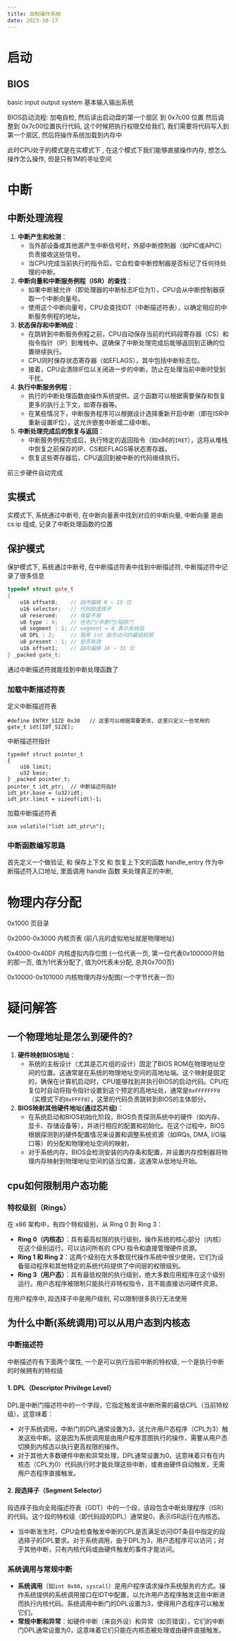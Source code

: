```yaml
---
title: 自制操作系统
date: 2023-10-17
---
```


# 启动

## BIOS

basic input output system  基本输入输出系统

BIOS启动流程:  加电自检,  然后读出启动盘的第一个扇区 到 0x7c00 位置  然后调整到 0x7c00位置执行代码,   这个时候把执行权限交给我们,  我们需要将代码写入到第一个扇区, 然后将操作系统加载到内存中

此时CPU处于的模式是在实模式下 ,  在这个模式下我们能够直接操作内存, 想怎么操作怎么操作,  但是只有1M的寻址空间



# 中断

## 中断处理流程

1. **中断产生和检测**：
   - 当外部设备或其他源产生中断信号时，外部中断控制器（如PIC或APIC）负责接收这些信号。
   - 当CPU完成当前执行的指令后，它会检查中断控制器是否标记了任何待处理的中断。
2. **中断向量和中断服务例程（ISR）的查找**：
   - 如果中断被允许（即处理器的中断标志IF位为1），CPU会从中断控制器获取一个中断向量号。
   - 使用这个中断向量号，CPU会查找IDT（中断描述符表），以确定相应的中断服务例程的地址。
3. **状态保存和中断响应**：
   - 在跳转到中断服务例程之前，CPU自动保存当前的代码段寄存器（CS）和指令指针（IP）到堆栈中。这确保了中断处理完成后能够返回到正确的位置继续执行。
   - CPU同时保存状态寄存器（如EFLAGS），其中包括中断标志位。
   - 接着，CPU会清除IF位以关闭进一步的中断，防止在处理当前中断时受到干扰。
4. **执行中断服务例程**：
   - 执行的中断处理函数由操作系统提供。这个函数可以根据需要保存和恢复更多的执行上下文，如寄存器等。
   - 在某些情况下，中断服务程序可以根据设计选择重新开启中断（即在ISR中重新设置IF位），这允许嵌套中断或二级中断。
5. **中断处理完成后的恢复与返回**：
   - 中断服务例程完成后，执行特定的返回指令（如x86的`IRET`），这将从堆栈中恢复之前保存的IP、CS和EFLAGS等状态寄存器。
   - 恢复这些寄存器后，CPU返回到被中断的代码继续执行。

前三步硬件自动完成

## 实模式

实模式下,  系统通过中断号, 在中断向量表中找到对应的中断向量, 中断向量 是由cs:ip 组成, 记录了中断处理函数的位置

## 保护模式

保护模式下, 系统通过中断号, 在中断描述符表中找到中断描述符,   中断描述符中记录了很多信息

```c++
typedef struct gate_t
{
    u16 offset0;    // 段内偏移 0 ~ 15 位
    u16 selector;   // 代码段选择子
    u8 reserved;    // 保留不用
    u8 type : 4;    // 任务门/中断门/陷阱门
    u8 segment : 1; // segment = 0 表示系统段
    u8 DPL : 2;     // 使用 int 指令访问的最低权限
    u8 present : 1; // 是否有效
    u16 offset1;    // 段内偏移 16 ~ 31 位
} _packed gate_t;
```

通过中断描述符就能找到中断处理函数了

### 加载中断描述符表

定义中断描述符表

```
#define ENTRY_SIZE 0x30   // 这里可以根据需要更改, 这里只定义一些常用的
gate_t idt[IDT_SIZE];
```

中断描述符指针

```
typedef struct pointer_t
{
    u16 limit; 
    u32 base;
} _packed pointer_t;
pointer_t idt_ptr;  // 中断描述符指针
idt_ptr.base = (u32)idt;
idt_ptr.limit = sizeof(idt)-1;
```

加载中断描述符表

```
asm volatile("lidt idt_ptr\n"); 
```

### 中断函数编写思路

首先定义一个做验证, 和 保存上下文 和 恢复上下文的函数 handle_entry 作为中断描述符入口地址,   里面调用 handle 函数 来处理真正的中断,

# 物理内存分配

0x1000 页目录

0x2000-0x3000 内核页表  (前八兆的虚拟地址就是物理地址)

0x4000-0x40DF 内核虚拟内存位图 (一位代表一页, 第一位代表0x100000开始的那一页, 值为1代表分配了, 值为0代表未分配,  总共0x700页)

0x10000-0x101000  内核物理内存分配图(一个字节代表一页)

# 疑问解答

## 一个物理地址是怎么到硬件的?

1. **硬件映射BIOS地址**：
   - 系统的主板设计（尤其是芯片组的设计）固定了BIOS ROM在物理地址空间的位置。这通常是在系统的物理地址空间的高地址端。这个映射是固定的，确保在计算机启动时，CPU能够找到并执行BIOS的启动代码。CPU在复位时自动将指令指针设置到这个预定的高地址处，通常是`0xFFFFFFF0`（实模式下的`0xFFFF0`），这里的代码负责跳转到BIOS的主体部分。
2. **BIOS映射其他硬件地址(通过芯片组)**：
   - 在系统启动和BIOS初始化阶段，BIOS负责探测系统中的硬件（如内存、显卡、存储设备等），并进行相应的配置和初始化。在这个过程中，BIOS根据探测到的硬件配置情况来设置和调整系统资源（如IRQs, DMA, I/O端口等）的分配和物理地址空间的映射。
   - 对于系统内存，BIOS会检测安装的内存条和配置，并设置内存控制器将物理内存映射到物理地址空间的适当位置，这通常从低地址开始。

## cpu如何限制用户态功能

### 特权级别（Rings）

在 x86 架构中，有四个特权级别，从 Ring 0 到 Ring 3：

- **Ring 0（内核态）**：具有最高权限的执行级别，操作系统的核心部分（内核）在这个级别运行。可以访问所有的 CPU 指令和直接管理硬件资源。
- **Ring 1 和 Ring 2**：这两个级别在大多数现代操作系统中很少使用，它们为设备驱动程序和其他特定的系统代码提供了中间层的权限级别。
- **Ring 3（用户态）**：具有最低权限的执行级别，绝大多数应用程序在这个级别运行。用户态程序被限制只能执行非特权指令，且不能直接访问硬件资源。

在用户程序中, 段选择子中是用户级别, 可以限制很多执行无法使用

## 为什么中断(系统调用)可以从用户态到内核态

### 中断描述符

中断描述符有下面两个属性, 一个是可以执行当前中断的特权级,  一个是执行中断的时候拥有的特权级

#### 1. DPL（Descriptor Privilege Level）

DPL是中断门描述符中的一个字段，它指定触发该中断所需的最低CPL（当前特权级）。这意味着：

- 对于系统调用，中断门的DPL通常设置为3，这允许用户态程序（CPL为3）触发这些中断。这是因为系统调用是由用户程序意图执行的操作，需要从用户态切换到内核态以执行更高权限的操作。
- 对于其他大多数硬件中断和异常处理，DPL通常设置为0。这意味着只有在内核态（CPL为0）代码执行时才能处理这些中断，或者由硬件自动触发，无需用户态程序直接触发。

#### 2. 段选择子（Segment Selector）

段选择子指向全局描述符表（GDT）中的一个段，该段包含中断处理程序（ISR）的代码。这个段的特权级（即代码段的DPL）通常是0，表示ISR运行在内核态。

- 当中断发生时，CPU会检查触发中断的CPL是否满足访问IDT条目中指定的段选择子的DPL要求。对于系统调用，由于DPL为3，用户态程序可以访问；对于其他中断，只有内核代码或由硬件触发的事件才能访问。

### 系统调用与常规中断

- **系统调用**（如`int 0x80`，`syscall`）是用户程序请求操作系统服务的方式。操作系统提供的系统调用接口在IDT中配置，以允许用户态程序触发这些中断进而执行内核代码。系统调用中断门的DPL设置为3，使得用户态程序可以触发它们。
- **常规中断和异常**：如硬件中断（来自外设）和异常（如页错误），它们的中断门DPL通常设置为0，这意味着它们只能在内核态被处理或由硬件直接触发。
